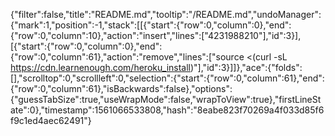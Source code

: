 {"filter":false,"title":"README.md","tooltip":"/README.md","undoManager":{"mark":1,"position":-1,"stack":[[{"start":{"row":0,"column":0},"end":{"row":0,"column":10},"action":"insert","lines":["4231988210"],"id":3}],[{"start":{"row":0,"column":0},"end":{"row":0,"column":61},"action":"remove","lines":["source <(curl -sL https://cdn.learnenough.com/heroku_install)"],"id":3}]]},"ace":{"folds":[],"scrolltop":0,"scrollleft":0,"selection":{"start":{"row":0,"column":61},"end":{"row":0,"column":61},"isBackwards":false},"options":{"guessTabSize":true,"useWrapMode":false,"wrapToView":true},"firstLineState":0},"timestamp":1561066533808,"hash":"8eabe823f70269a4f033d85f6f9c1ed4aec62491"}